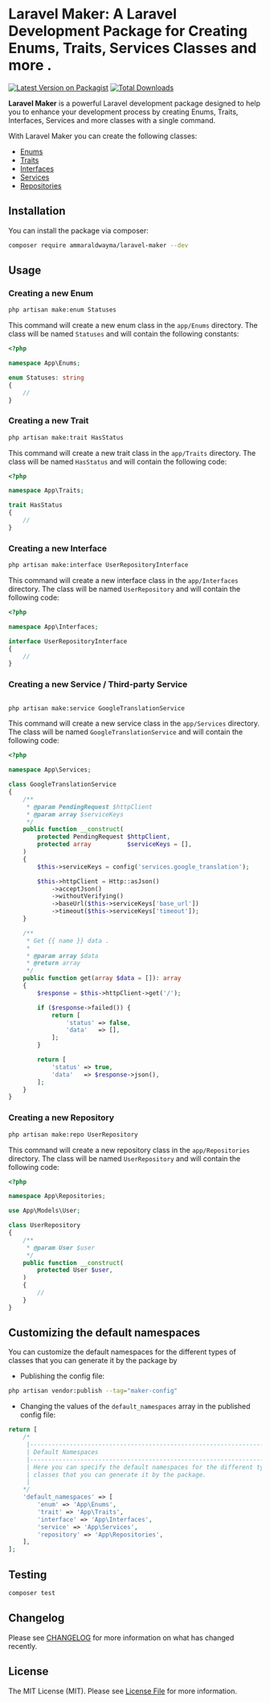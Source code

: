 # Laravel Maker: A Laravel Development Package for Creating Enums, Traits, Services Classes and more .

[![Latest Version on Packagist](https://img.shields.io/packagist/v/ammarnassar/laravel-maker.svg?style=flat-square)](https://packagist.org/packages/ammarnassar/laravel-maker)
[![Total Downloads](https://img.shields.io/packagist/dt/ammarnassar/laravel-maker.svg?style=flat-square)](https://packagist.org/packages/ammarnassar/laravel-maker)

**Laravel Maker** is a powerful Laravel development package designed to help you to enhance your development process by
creating Enums, Traits, Interfaces, Services and more classes with a single command.

With Laravel Maker you can create the following classes:

- [Enums](#creating-a-new-enum)
- [Traits](#creating-a-new-trait)
- [Interfaces](#creating-a-new-interface)
- [Services](#creating-a-new-service--third-party-service)
- [Repositories](#creating-a-new-repository)

## Installation

You can install the package via composer:

```bash
composer require ammaraldwayma/laravel-maker --dev
```

## Usage

### Creating a new Enum

```bash
php artisan make:enum Statuses
```

This command will create a new enum class in the `app/Enums` directory. The class will be named `Statuses` and will
contain the following constants:

```php
<?php

namespace App\Enums;

enum Statuses: string
{
    //
}
```

[//]: # (You can also specify the values of the constants by passing them as arguments to the command:)

[//]: # ()

[//]: # (```bash)

[//]: # (php artisan make:enum Statuses PENDING APPROVED REJECTED)

[//]: # (```)

[//]: # ()

[//]: # (This will create the following enum class:)

[//]: # ()

[//]: # (```php)

[//]: # (<?php)

[//]: # ()

[//]: # (enum Statuses: string)

[//]: # ({)

[//]: # (    case PENDING = 'PENDING';)

[//]: # (    case APPROVED = 'APPROVED';)

[//]: # (    case REJECTED = 'REJECTED';)

[//]: # (})

[//]: # (```)

### Creating a new Trait

```bash
php artisan make:trait HasStatus
```

This command will create a new trait class in the `app/Traits` directory. The class will be named `HasStatus` and will
contain the following code:

```php
<?php

namespace App\Traits;

trait HasStatus
{
    //
}
```

### Creating a new Interface

```bash
php artisan make:interface UserRepositoryInterface
```

This command will create a new interface class in the `app/Interfaces` directory. The class will be
named `UserRepository` and will contain the following code:

```php
<?php

namespace App\Interfaces;

interface UserRepositoryInterface
{
    //
}
```

### Creating a new Service / Third-party Service

```bash

php artisan make:service GoogleTranslationService
```

This command will create a new service class in the `app/Services` directory. The class will be
named `GoogleTranslationService` and will contain the following code:

```php
<?php

namespace App\Services;

class GoogleTranslationService
{
    /**
     * @param PendingRequest $httpClient
     * @param array $serviceKeys
     */
    public function __construct(
        protected PendingRequest $httpClient,
        protected array          $serviceKeys = [],
    )
    {
        $this->serviceKeys = config('services.google_translation');

        $this->httpClient = Http::asJson()
            ->acceptJson()
            ->withoutVerifying()
            ->baseUrl($this->serviceKeys['base_url'])
            ->timeout($this->serviceKeys['timeout']);
    }

    /**
     * Get {{ name }} data .
     *
     * @param array $data
     * @return array
     */
    public function get(array $data = []): array
    {
        $response = $this->httpClient->get('/');

        if ($response->failed()) {
            return [
                'status' => false,
                'data'   => [],
            ];
        }

        return [
            'status' => true,
            'data'   => $response->json(),
        ];
    }
}
```

### Creating a new Repository

```bash
php artisan make:repo UserRepository
```

This command will create a new repository class in the `app/Repositories` directory. The class will be
named `UserRepository` and will contain the following code:

```php
<?php

namespace App\Repositories;

use App\Models\User;

class UserRepository
{
    /**
     * @param User $user
     */
    public function __construct(
        protected User $user,
    )
    {
        //
    }
}
```

## Customizing the default namespaces

You can customize the default namespaces for the different types of classes that you can generate it by the package by

- Publishing the config file:

```bash
php artisan vendor:publish --tag="maker-config"
```

- Changing the values of the `default_namespaces` array in the published config file:

```php
return [
    /*
     |--------------------------------------------------------------------------
     | Default Namespaces
     |--------------------------------------------------------------------------
     | Here you can specify the default namespaces for the different types of
     | classes that you can generate it by the package.
     |
    */
    'default_namespaces' => [
        'enum' => 'App\Enums',
        'trait' => 'App\Traits',
        'interface' => 'App\Interfaces',
        'service' => 'App\Services',
        'repository' => 'App\Repositories',
    ],
];
```

## Testing

```bash
composer test
```

## Changelog

Please see [CHANGELOG](CHANGELOG.md) for more information on what has changed recently.

## License

The MIT License (MIT). Please see [License File](LICENSE.md) for more information.
